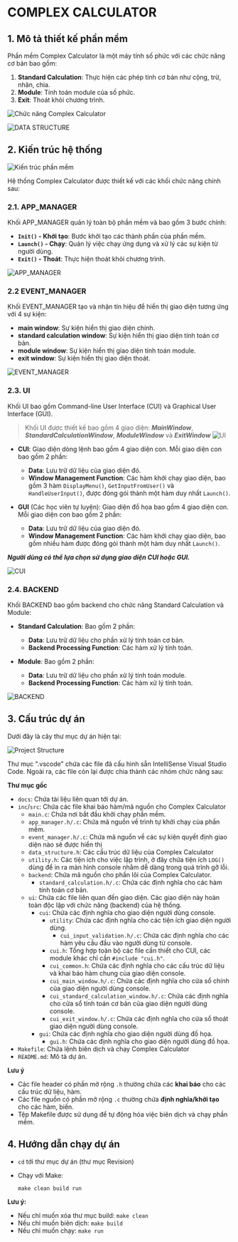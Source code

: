 # COMPLEX CALCULATOR

## **1. Mô tả thiết kế phần mềm**

Phần mềm Complex Calculator là một máy tính số phức với các chức năng cơ bản bao gồm: 

1. **Standard Calculation**: Thực hiện các phép tính cơ bản như cộng, trừ, nhân, chia.
2. **Module**: Tính toán module của số phức.
3. **Exit**: Thoát khỏi chương trình.

![Chức năng Complex Calculator](docs/business-function-diagram.png)

![DATA STRUCTURE](docs/data-structure.png)

## **2. Kiến trúc hệ thống**

![Kiến trúc phần mềm](docs/architecture.png)

Hệ thống Complex Calculator được thiết kế với các khối chức năng chính sau:

### **2.1. APP_MANAGER**

Khối APP_MANAGER quản lý toàn bộ phần mềm và bao gồm 3 bước chính:

- **`Init()` - Khởi tạo**: Bước khởi tạo các thành phần của phần mềm.
- **`Launch()` - Chạy**: Quản lý việc chạy ứng dụng và xử lý các sự kiện từ người dùng.
- **`Exit()` - Thoát**: Thực hiện thoát khỏi chương trình.

![APP_MANAGER](docs/main-app_manager.png)

### **2.2 EVENT_MANAGER**

Khối EVENT_MANAGER tạo và nhận tín hiệu để hiển thị giao diện tương ứng với 4 sự kiện:

- **main window**: Sự kiện hiển thị giao diện chính.
- **standard calculation window**: Sự kiện hiển thị giao diện tính toán cơ bản.
- **module window**: Sự kiện hiển thị giao diện tính toán module.
- **exit window**: Sự kiện hiển thị giao diện thoát.

![EVENT_MANAGER](docs/event_manager.png)

### **2.3. UI**

Khối UI bao gồm Command-line User Interface (CUI) và Graphical User Interface (GUI). 

> Khối UI được thiết kế bao gồm 4 giao diện: ***MainWindow***, ***StandardCalculationWindow***, ***ModuleWindow*** và ***ExitWindow***
![UI](docs/ui.png)

- **CUI**: Giao diện dòng lệnh bao gồm 4 giao diện con. Mỗi giao diện con bao gồm 2 phần:
  - **Data**: Lưu trữ dữ liệu của giao diện đó.
  - **Window Management Function**: Các hàm khởi chạy giao diện, bao gồm 3 hàm `DisplayMenu()`, `GetInputFromUser()` và `HandleUserInput()`, được đóng gói thành một hàm duy nhất `Launch()`.

- **GUI** (Các học viên tự luyện): Giao diện đồ họa bao gồm 4 giao diện con. Mỗi giao diện con bao gồm 2 phần:
  - **Data**: Lưu trữ dữ liệu của giao diện đó.
  - **Window Management Function**: Các hàm khởi chạy giao diện, bao gồm nhiều hàm được đóng gói thành một hàm duy nhất `Launch()`.

***Người dùng có thể lựa chọn sử dụng giao diện CUI hoặc GUI.***

![CUI](docs/cui.png)

### **2.4. BACKEND**

Khối BACKEND bao gồm backend cho chức năng Standard Calculation và Module:

- **Standard Calculation**: Bao gồm 2 phần:
  - **Data**: Lưu trữ dữ liệu cho phần xử lý tính toán cơ bản.
  - **Backend Processing Function**: Các hàm xử lý tính toán.

- **Module**: Bao gồm 2 phần:
  - **Data**: Lưu trữ dữ liệu cho phần xử lý tính toán module.
  - **Backend Processing Function**: Các hàm xử lý tính toán.

![BACKEND](docs/backend.png)

## **3. Cấu trúc dự án**

Dưới đây là cây thư mục dự án hiện tại:

![Project Structure](docs/project_structure.png)

Thư mục ".vscode" chứa các file đã cấu hình sẵn IntelliSense Visual Studio Code. Ngoài ra, các file còn lại được chia thành các nhóm chức năng sau:

**Thư mục gốc**

* `docs`: Chứa tài liệu liên quan tới dự án.
* `inc`/`src`: Chứa các file khai báo hàm/mã nguồn cho Complex Calculator
    * `main.c`: Chứa nơi bắt đầu khởi chạy phần mềm.
    * `app_manager.h/.c`: Chứa mã nguồn về trình tự khởi chạy của phần mềm.
    * `event_manager.h/.c`: Chứa mã nguồn về các sự kiện quyết định giao diện nào sẽ được hiển thị
    * `data_structure.h`: Các cấu trúc dữ liệu của Complex Calculator
    * `utility.h`: Các tiện ích cho việc lập trình, ở đây chứa tiện ích `LOG()` dùng để in ra màn hình console nhằm dễ dàng trong quá trình gỡ lỗi.
    * `backend`: Chứa mã nguồn cho phần lõi của Complex Calculator.
        * `standard_calculation.h/.c`: Chứa các định nghĩa cho các hàm tính toán cơ bản.
    * `ui`: Chứa các file liên quan đến giao diện. Các giao diện này hoàn toàn độc lập với chức năng (backend) của hệ thống.
        * `cui`: Chứa các định nghĩa cho giao diện người dùng console.
            * `utility`: Chứa các định nghĩa cho các tiện ích giao diện người dùng.
                * `cui_input_validation.h/.c`: Chứa các định nghĩa cho các hàm yêu cầu đầu vào người dùng từ console.
            * `cui.h`: Tổng hợp toàn bộ các file cần thiết cho CUI, các module khác chỉ cần `#include "cui.h"`.
            * `cui_common.h`: Chứa các định nghĩa cho các cấu trúc dữ liệu và khai báo hàm chung của giao diện console.
            * `cui_main_window.h/.c`: Chứa các định nghĩa cho cửa sổ chính của giao diện người dùng console.
            * `cui_standard_calculation_window.h/.c`: Chứa các định nghĩa cho cửa sổ tính toán cơ bản của giao diện người dùng console.
            * `cui_exit_window.h/.c`: Chứa các định nghĩa cho cửa sổ thoát giao diện người dùng console.
        * `gui`: Chứa các định nghĩa cho giao diện người dùng đồ họa.
            * `gui.h`: Chứa các định nghĩa cho giao diện người dùng đồ họa.
* `Makefile`: Chứa lệnh biên dịch và chạy Complex Calculator
* `README.md`: Mô tả dự án.

**Lưu ý**

* Các file header có phần mở rộng `.h` thường chứa các **khai báo** cho các cấu trúc dữ liệu, hàm.
* Các file nguồn có phần mở rộng `.c` thường chứa **định nghĩa/khởi tạo** cho các hàm, biến.
* Tệp Makefile được sử dụng để tự động hóa việc biên dịch và chạy phần mềm.

## **4. Hướng dẫn chạy dự án**
- `cd` tới thư mục dự án (thư mục Revision)

- Chạy với Make:
    ```
    make clean build run
    ```
**Lưu ý:**
- Nếu chỉ muốn xóa thư mục build: `make clean`
- Nếu chỉ muốn biên dịch: `make build`
- Nếu chỉ muốn chạy: `make run`

